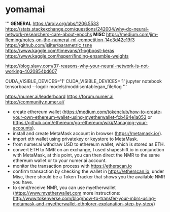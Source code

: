 # yomamai 


'''
__GENERAL__
https://arxiv.org/abs/1206.5533
https://stats.stackexchange.com/questions/242004/why-do-neural-network-researchers-care-about-epochs
__MISC__
https://medium.com/jim-fleming/notes-on-the-numerai-ml-competition-14e3d42c19f3
https://github.com/jsilter/parametric_tsne
https://www.kaggle.com/timevans/rf-xgboost-keras
https://www.kaggle.com/hsperr/finding-ensamble-weights

https://blog.slavv.com/37-reasons-why-your-neural-network-is-not-working-4020854bd607

CUDA_VISIBLE_DEVICES='1' 
CUDA_VISIBLE_DEVICES='1' jupyter notebook
tensorboard --logdir models/moddisentablegan_file/log
'''

https://numer.ai/leaderboard
https://forum.numer.ai
https://community.numer.ai/

* create ethereum wallet (https://medium.com/tokenclub/how-to-create-your-own-ethereum-wallet-using-myetherwallet-fcb494e1a053 or https://github.com/ethereum/go-ethereum/wiki/Managing-your-accounts).
* install and create MetaMask account in browser (https://metamask.io/).
* import eth wallet using privatekey or keystore to MetaMask.
* from numer.ai withdraw USD to ethereum wallet, which is stored as ETH.
* convert ETH to NMR on an exchange, I used shapeshift.io in conjunction with MetaMask, at this point, you can then direct the NMR to the same ethereum wallet or to your numer.ai account.
* monitor the transaction process with https://etherscan.io
* confirm transaction by checking the wallet in https://etherscan.io, under Misc, there should be a Token Tracker that shows you the available NMR you have.
* to send/receive NMR, you can use myetherwallet (https://www.myetherwallet.com more instructions: http://www.tokenverse.com/blog/how-to-transfer-your-mbrs-using-metamask-and-myetherwallet-ethplorer-explanation-step-by-step/)
